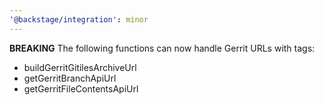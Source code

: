 ```yaml
---
'@backstage/integration': minor
---
```


**BREAKING** The following functions can now handle Gerrit URLs with tags:

- buildGerritGitilesArchiveUrl
- getGerritBranchApiUrl
- getGerritFileContentsApiUrl
